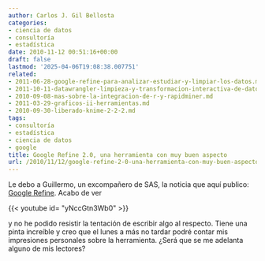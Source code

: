 ```yaml
---
author: Carlos J. Gil Bellosta
categories:
- ciencia de datos
- consultoría
- estadística
date: 2010-11-12 00:51:16+00:00
draft: false
lastmod: '2025-04-06T19:08:38.007751'
related:
- 2011-06-28-google-refine-para-analizar-estudiar-y-limpiar-los-datos.md
- 2011-10-11-datawrangler-limpieza-y-transformacion-interactiva-de-datos.md
- 2010-09-08-mas-sobre-la-integracion-de-r-y-rapidminer.md
- 2011-03-29-graficos-ii-herramientas.md
- 2010-09-30-liberado-knime-2-2-2.md
tags:
- consultoría
- estadística
- ciencia de datos
- google
title: Google Refine 2.0, una herramienta con muy buen aspecto
url: /2010/11/12/google-refine-2-0-una-herramienta-con-muy-buen-aspecto/
---
```


Le debo a Guillermo, un excompañero de SAS, la noticia que aquí publico: [Google Refine](http://google-opensource.blogspot.com/2010/11/announcing-google-refine-20-power-tool.html). Acabo de ver

{{< youtube id= "yNccGtn3Wb0" >}}

y no he podido resistir la tentación de escribir algo al respecto. Tiene una pinta increíble y creo que el lunes a más no tardar podré contar mis impresiones personales sobre la herramienta. ¿Será que se me adelanta alguno de mis lectores?